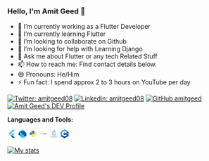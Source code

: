 ### Hello, I'm Amit Geed 👋


- 🔭 I’m currently working as a Flutter Developer
- 🌱 I’m currently learning Flutter
- 👯 I’m looking to collaborate on Github
- 🤔 I’m looking for help with Learning Django
- 💬 Ask me about Flutter or any tech Related Stuff
- 📫 How to reach me: Find contact details below.
- 😄 Pronouns: He/Him
- ⚡ Fun fact: I spend approx 2 to 3 hours on YouTube per day


[![Twitter: amitgeed08](https://img.shields.io/twitter/follow/amit_geed_0808?style=social)](https://twitter.com/amit_geed_0808)
[![Linkedin: amitgeed08](https://img.shields.io/badge/-amit_geed_08-blue?style=flat-square&logo=Linkedin&logoColor=white&link=https://www.linkedin.com/in/amit-geed-08/)](https://www.linkedin.com/in/amit-geed-08/)
[![GitHub amitgeed](https://img.shields.io/github/followers/amitgeed?label=follow&style=social)](https://github.com/amitgeed)
<a href="https://dev.to/amitgeed">
  <img src="https://d2fltix0v2e0sb.cloudfront.net/dev-badge.svg" alt="Amit Geed's DEV Profile" height="30" width="30">
</a>

**Languages and Tools:**  

<code><img height="20" src="https://raw.githubusercontent.com/github/explore/80688e429a7d4ef2fca1e82350fe8e3517d3494d/topics/flutter/flutter.png"></code>
<code><img height="20" src="https://raw.githubusercontent.com/github/explore/80688e429a7d4ef2fca1e82350fe8e3517d3494d/topics/dart/dart.png"></code>
<code><img height="20" src="https://raw.githubusercontent.com/github/explore/80688e429a7d4ef2fca1e82350fe8e3517d3494d/topics/python/python.png"></code>
<code><img height="20" src="https://raw.githubusercontent.com/github/explore/80688e429a7d4ef2fca1e82350fe8e3517d3494d/topics/java/java.png"></code>
<code><img height="20" src="https://raw.githubusercontent.com/github/explore/80688e429a7d4ef2fca1e82350fe8e3517d3494d/topics/c/c.png"></code>
<code><img height="20" src="https://raw.githubusercontent.com/github/explore/80688e429a7d4ef2fca1e82350fe8e3517d3494d/topics/cpp/cpp.png"></code>    

<!--<a href="https://github.com/amitgeed">
  <img align="center" src="https://github-readme-stats.vercel.app/api/top-langs/?username=amitgeed&theme=dark&hide_langs_below=1" />
</a>-->
<a href="https://github.com/amitgeed">
 <img align="center" src="https://github-readme-stats.vercel.app/api?username=amitgeed&show_icons=true&theme=dark&line_height=27" alt="My stats"/>
</a>


<!--
<a href="https://github.com/iampawan/FlutterExampleApps">
  <img align="center" src="https://github-readme-stats.vercel.app/api/pin/?username=iampawan&repo=FlutterExampleApps&theme=light" />
-->
<!--
</a>
<a href="https://github.com/iampawan/VelocityX">
 <img align="center" src="https://github-readme-stats.vercel.app/api/pin/?username=iampawan&repo=VelocityX&theme=light" />
</a>
-->
<div align="center">

</div>
